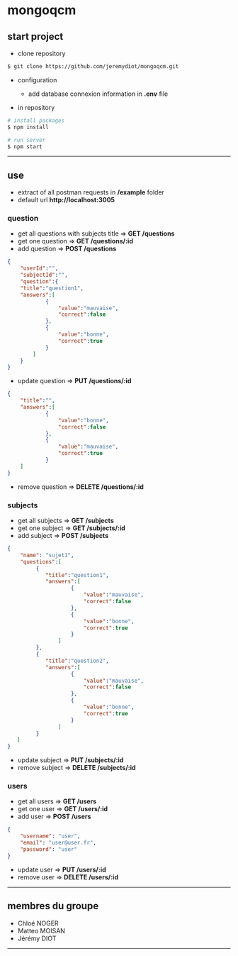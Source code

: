 # mongoqcm

## start project
- clone repository
``` bash
$ git clone https://github.com/jeremydiot/mongoqcm.git
```
- configuration
  - add database connexion information in **.env** file
  
- in repository
``` bash
# install packages
$ npm install

# run server
$ npm start
```
---
## use
- extract of all postman requests in **/example** folder
- default url **http://localhost:3005**

###    question
- get all questions with subjects title => **GET /questions** 
- get one question => **GET /questions/:id** 
- add question => **POST /questions** 
```json
{
	"userId":"",
	"subjectId":"",
	"question":{
	"title":"question1",
	"answers":[
			{
				"value":"mauvaise",
				"correct":false
			},
			{
				"value":"bonne",
				"correct":true
			}
		]
	}
}
```
- update question => **PUT /questions/:id** 
```json
{
	"title":"",
	"answers":[
			{
				"value":"bonne",
				"correct":false
			},
			{
				"value":"mauvaise",
				"correct":true
			}
	]
}
```
- remove question => **DELETE /questions/:id** 

### subjects
- get all subjects => **GET /subjects** 
- get one subject => **GET /subjects/:id** 
- add subject => **POST /subjects** 
```json
{
    "name": "sujet1",
    "questions":[
		 {
		 	"title":"question1",
		 	"answers":[
		 			{
		 				"value":"mauvaise",
		 				"correct":false
		 			},
		 			{
		 				"value":"bonne",
		 				"correct":true
		 			}
		 		]
		 },
		 {
		 	"title":"question2",
		 	"answers":[
		 			{
		 				"value":"mauvaise",
		 				"correct":false
		 			},
		 			{
		 				"value":"bonne",
		 				"correct":true
		 			}
		 		]
		 }    	
   ]
}
```
- update subject => **PUT /subjects/:id** 
- remove subject => **DELETE /subjects/:id** 

### users
- get all users => **GET /users**  
- get one user => **GET /users/:id** 
- add user => **POST /users** 
```json
{
	"username": "user",
	"email": "user@user.fr",
	"password": "user"
}
```
- update user => **PUT /users/:id** 
- remove user => **DELETE /users/:id** 

---
## membres du groupe
- Chloé NOGER
- Matteo MOISAN
- Jérémy DIOT
---